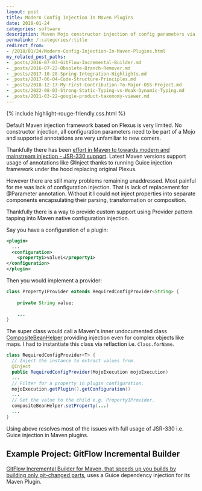 ```yaml
---
layout: post
title: Modern Config Injection In Maven Plugins
date: 2018-01-24
categories: software
description: Maven Mojo constructor injection of config parameters via Guice JSR-330 support.
permalink: /:categories/:title
redirect_from:
- /2018/01/24/Modern-Config-Injection-In-Maven-Plugins.html
my_related_post_paths:
- _posts/2016-07-03-GitFlow-Incremental-Builder.md
- _posts/2016-07-22-Obsolete-Branch-Remover.md
- _posts/2017-10-28-Spring-Integration-Highlights.md
- _posts/2017-06-04-Code-Structure-Principles.md
- _posts/2018-12-17-My-First-Contribution-To-Major-OSS-Project.md
- _posts/2022-08-03-Strong-Static-Typing-vs-Weak-Dynamic-Typing.md
- _posts/2021-03-22-google-product-taxonomy-viewer.md
---
```




{% include highlight-rouge-friendly.css.html %}

Default Maven injection framework based on Plexus is very limited. No constructor injection, all configuration parameters need to be part of a Mojo and supported annotations are very unfamiliar to new comers.

Thankfully there has been [effort in Maven to towards modern and mainstream injection - JSR-330 support](https://maven.apache.org/maven-jsr330.html). Latest Maven versions support usage of annotations like @Inject thanks to running Guice injection framework under the hood replacing original Plexus.

However there are still many problems remaining unaddressed. Most painful for me was lack of configuration injection. That is lack of replacement for @Parameter annotation. Without it I could not inject properties into separate components encapsulating their parsing, transformation or composition.

Thankfully there is a way to provide custom support using Provider pattern tapping into Maven native configuration injection.

Say you have a configuration of a plugin:

```xml
<plugin>
  ...
  <configuration>
    <property1>value1</property1>
</configuration>
</plugin>
```

Then you would implement a provider:

```java
class Property1Provider extends RequiredConfigProvider<String> {
    
    private String value;
    
    ...
}
```

The super class would call a Maven's inner undocumented class [CompositeBeanHelper](https://github.com/eclipse/sisu.plexus/blob/master/org.eclipse.sisu.plexus/src/org/eclipse/sisu/plexus/CompositeBeanHelper.java) providing injection even for complex objects like maps. I had to instantiate this class via reflaction i.e. ```Class.forName```.

```java
class RequiredConfigProvider<T> {
  // Inject the instance to extract values from. 
  @Inject 
  public RequiredConfigProvider(MojoExecution mojoExecution)
  ...  
  // Filter for a property in plugin configuration.
  mojoExecution.getPlugin().getConfiguration()
  ...
  // Set the value to the child e.g. Property1Provider.
  compositeBeanHelper.setProperty(...)
  ... 
}

```

Using above resolves most of the issues with full usage of JSR-330 i.e. Guice injection in Maven plugins.

## Example Project: GitFlow Incremental Builder
[GitFlow Incremental Builder for Maven, that speeds up you builds by building only git-changed parts](/software/GitFlow-Incremental-Builder), uses a Guice dependency injection for its Maven Plugin.
